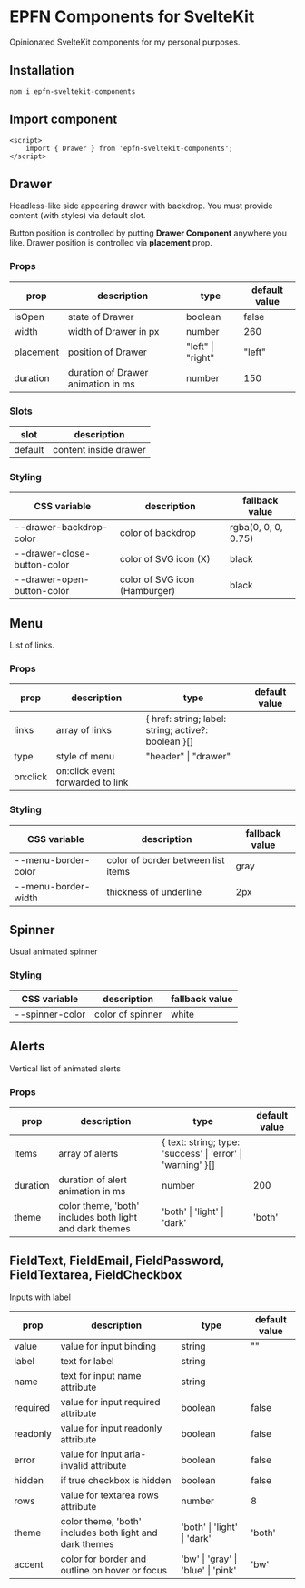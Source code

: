 # EPFN Components for SvelteKit

Opinionated SvelteKit components for my personal purposes.

## Installation

```
npm i epfn-sveltekit-components
```

## Import component

```svelte
<script>
	import { Drawer } from 'epfn-sveltekit-components';
</script>
```

## Drawer

Headless-like side appearing drawer with backdrop. You must provide content (with styles) via default slot.

Button position is controlled by putting **Drawer Component** anywhere you like. Drawer position is controlled via **placement** prop.

### Props

| prop      | description                        | type              | default value |
| --------- | ---------------------------------- | ----------------- | ------------- |
| isOpen    | state of Drawer                    | boolean           | false         |
| width     | width of Drawer in px              | number            | 260           |
| placement | position of Drawer                 | "left" \| "right" | "left"        |
| duration  | duration of Drawer animation in ms | number            | 150           |

### Slots

| slot    | description           |
| ------- | --------------------- |
| default | content inside drawer |

### Styling

| CSS variable                | description                   | fallback value      |
| --------------------------- | ----------------------------- | ------------------- |
| --drawer-backdrop-color     | color of backdrop             | rgba(0, 0, 0, 0.75) |
| --drawer-close-button-color | color of SVG icon (X)         | black               |
| --drawer-open-button-color  | color of SVG icon (Hamburger) | black               |

## Menu

List of links.

### Props

| prop     | description                      | type                                                | default value |
| -------- | -------------------------------- | --------------------------------------------------- | ------------- |
| links    | array of links                   | { href: string; label: string; active?: boolean }[] |               |
| type     | style of menu                    | "header" \| "drawer"                                |               |
| on:click | on:click event forwarded to link |                                                     |               |

### Styling

| CSS variable        | description                        | fallback value |
| ------------------- | ---------------------------------- | -------------- |
| --menu-border-color | color of border between list items | gray           |
| --menu-border-width | thickness of underline             | 2px            |

## Spinner

Usual animated spinner

### Styling

| CSS variable    | description      | fallback value |
| --------------- | ---------------- | -------------- |
| --spinner-color | color of spinner | white          |

## Alerts

Vertical list of animated alerts

<!-- ![alerts screenshot](static/readme/alerts.png) -->

### Props

| prop     | description                                             | type                                                        | default value |
| -------- | ------------------------------------------------------- | ----------------------------------------------------------- | ------------- |
| items    | array of alerts                                         | { text: string; type: 'success' \| 'error' \| 'warning' }[] |               |
| duration | duration of alert animation in ms                       | number                                                      | 200           |
| theme    | color theme, 'both' includes both light and dark themes | 'both' \| 'light' \| 'dark'                                 | 'both'        |

## FieldText, FieldEmail, FieldPassword, FieldTextarea, FieldCheckbox

Inputs with label

| prop     | description                                             | type                               | default value |
| -------- | ------------------------------------------------------- | ---------------------------------- | ------------- |
| value    | value for input binding                                 | string                             | ""            |
| label    | text for label                                          | string                             |               |
| name     | text for input name attribute                           | string                             |               |
| required | value for input required attribute                      | boolean                            | false         |
| readonly | value for input readonly attribute                      | boolean                            | false         |
| error    | value for input aria-invalid attribute                  | boolean                            | false         |
| hidden   | if true checkbox is hidden                              | boolean                            | false         |
| rows     | value for textarea rows attribute                       | number                             | 8             |
| theme    | color theme, 'both' includes both light and dark themes | 'both' \| 'light' \| 'dark'        | 'both'        |
| accent   | color for border and outline on hover or focus          | 'bw' \| 'gray' \| 'blue' \| 'pink' | 'bw'          |
